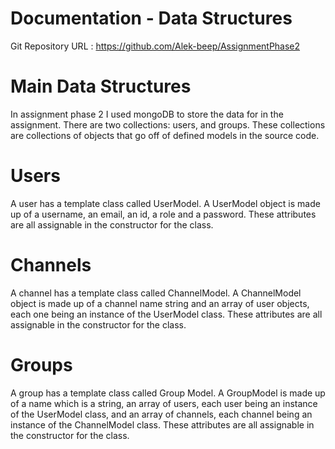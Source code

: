 # Documentation - Data Structures
Git Repository URL : https://github.com/Alek-beep/AssignmentPhase2
# Main Data Structures
In assignment phase 2 I used mongoDB to store the data for in the assignment. There are two collections: users, and groups. These collections are collections of objects that go off of defined models in the source code.
# Users
A user has a template class called UserModel. A UserModel object is made up of a username, an email, an id, a role and a password. These attributes are all assignable in the constructor for the class. 
# Channels
A channel has a template class called ChannelModel. A ChannelModel object is made up of a channel name string and an array of user objects, each one being an instance of the UserModel class. These attributes are all assignable in the constructor for the class. 
# Groups
A group has a template class called Group Model. A GroupModel is made up of a name which is a string, an array of users, each user being an instance of the UserModel class, and an array of channels, each channel being an instance of the ChannelModel class. These attributes are all assignable in the constructor for the class. 